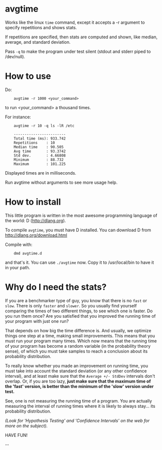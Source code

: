 avgtime
=======

Works like the linux `time` command, except it accepts a -r argument to
specify repetitions and shows stats.

If repetitions are specified, then stats are computed and shown, like
median, average, and standard deviation.

Pass `-q` to make the program under test silent (stdout and stderr 
piped to /dev/null).

How to use
==========

Do:

        avgtime -r 1000 <your_command>

to run <your_command> a thousand times. 

For instance:

        avgtime -r 10 -q ls -lR /etc

        ------------------------
        Total time (ms): 933.742
        Repetitions    : 10
        Median time    : 90.505
        Avg time       : 93.3742
        Std dev.       : 4.66808
        Minimum        : 88.732
        Maximum        : 101.225

Displayed times are in milliseconds.

Run avgtime without arguments to see more usage help.


How to install
==============

This little program is written in the most awesome programming language 
of the world: D  (http://dlang.org).

To compile `avgtime`, you must have D installed. You can download D
from http://dlang.org/download.html 

Compile with:
 
        dmd avgtime.d

and that's it. You can use `./avgtime` now. Copy it to /usr/local/bin
to have it in your path.


Why do I need the stats?
========================

If you are a benchmarker type of guy, you know that there is no `fast`
or `slow`. There is only `faster` and `slower`. So you usually find
yourself comparing the times of two different things, to see which
one is faster. Do you run them once? Are you satisfied that you
improved the running time of your program with just one run?

That depends on how big the time difference is. And usually, we
optimize things one step at a time, making small improvements.
This means that you must run your program many times. Which
now means that the running time of your program has become
a random variable (in the probability theory sense), of which
you must take samples to reach a conclusion about its 
probability distribution.

To really know whether you made an improvement on running time,
you must take into account the standard deviation (or any other
confidence interval), and at least make sure that 
the `Average +/- StdDev` intervals don't overlap.
   Or, if you are too lazy, **just make sure that the maximum time
of the 'fast' version, is better than the minimum of the 'slow' 
version under test.**

See, one is not measuring the running time of a program. You are
actually measuring the interval of running times where it 
is likely to always stay... its probability distribution.


_(Look for 'Hypothesis Testing' and 'Confidence Intervals' on the web 
for more on the subject)._



HAVE FUN!

--



